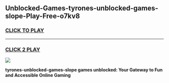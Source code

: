 
## Unblocked-Games-tyrones-unblocked-games-slope-Play-Free-o7kv8
<h3>
<a href="https://premium76.site?title=tyrones-unblocked-games-slope&ref=18A">CLICK TO PLAY</a></h3>
<hr>

<h3>
<a href="https://premium76.site?title=tyrones-unblocked-games-slope&ref=18A">CLICK 2 PLAY</a>
  
</h3>

<a href="https://premium76.site?title=tyrones-unblocked-games-slope&ref=18A"><img src="https://clearcache.store/games.png"></a>


**tyrones-unblocked-games-slope games unblocked: Your Gateway to Fun and Accessible Online Gaming**
